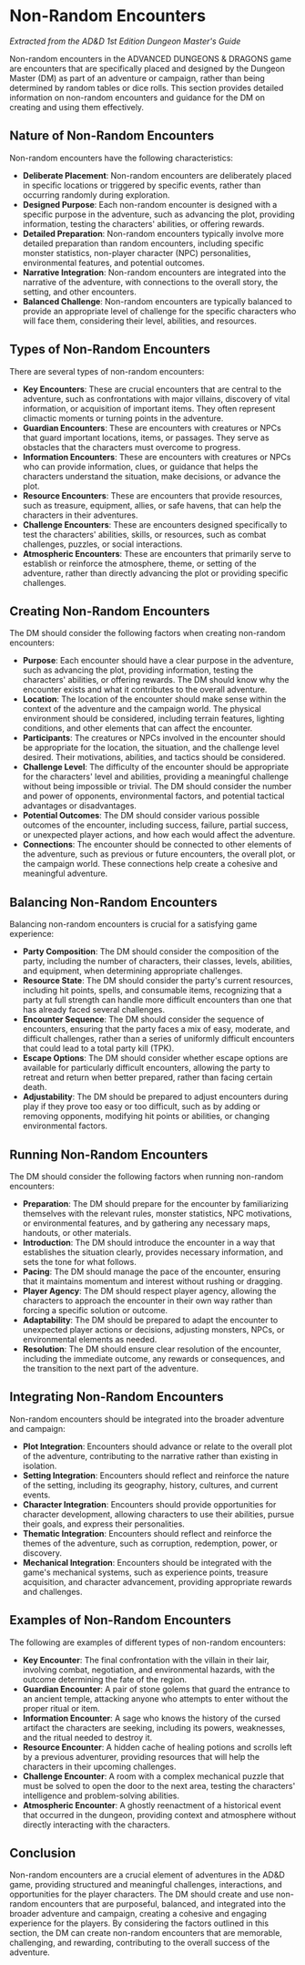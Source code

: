 # Non-Random Encounters

*Extracted from the AD&D 1st Edition Dungeon Master's Guide*

Non-random encounters in the ADVANCED DUNGEONS & DRAGONS game are encounters that are specifically placed and designed by the Dungeon Master (DM) as part of an adventure or campaign, rather than being determined by random tables or dice rolls. This section provides detailed information on non-random encounters and guidance for the DM on creating and using them effectively.

## Nature of Non-Random Encounters

Non-random encounters have the following characteristics:

- **Deliberate Placement**: Non-random encounters are deliberately placed in specific locations or triggered by specific events, rather than occurring randomly during exploration.
- **Designed Purpose**: Each non-random encounter is designed with a specific purpose in the adventure, such as advancing the plot, providing information, testing the characters' abilities, or offering rewards.
- **Detailed Preparation**: Non-random encounters typically involve more detailed preparation than random encounters, including specific monster statistics, non-player character (NPC) personalities, environmental features, and potential outcomes.
- **Narrative Integration**: Non-random encounters are integrated into the narrative of the adventure, with connections to the overall story, the setting, and other encounters.
- **Balanced Challenge**: Non-random encounters are typically balanced to provide an appropriate level of challenge for the specific characters who will face them, considering their level, abilities, and resources.

## Types of Non-Random Encounters

There are several types of non-random encounters:

- **Key Encounters**: These are crucial encounters that are central to the adventure, such as confrontations with major villains, discovery of vital information, or acquisition of important items. They often represent climactic moments or turning points in the adventure.
- **Guardian Encounters**: These are encounters with creatures or NPCs that guard important locations, items, or passages. They serve as obstacles that the characters must overcome to progress.
- **Information Encounters**: These are encounters with creatures or NPCs who can provide information, clues, or guidance that helps the characters understand the situation, make decisions, or advance the plot.
- **Resource Encounters**: These are encounters that provide resources, such as treasure, equipment, allies, or safe havens, that can help the characters in their adventures.
- **Challenge Encounters**: These are encounters designed specifically to test the characters' abilities, skills, or resources, such as combat challenges, puzzles, or social interactions.
- **Atmospheric Encounters**: These are encounters that primarily serve to establish or reinforce the atmosphere, theme, or setting of the adventure, rather than directly advancing the plot or providing specific challenges.

## Creating Non-Random Encounters

The DM should consider the following factors when creating non-random encounters:

- **Purpose**: Each encounter should have a clear purpose in the adventure, such as advancing the plot, providing information, testing the characters' abilities, or offering rewards. The DM should know why the encounter exists and what it contributes to the overall adventure.
- **Location**: The location of the encounter should make sense within the context of the adventure and the campaign world. The physical environment should be considered, including terrain features, lighting conditions, and other elements that can affect the encounter.
- **Participants**: The creatures or NPCs involved in the encounter should be appropriate for the location, the situation, and the challenge level desired. Their motivations, abilities, and tactics should be considered.
- **Challenge Level**: The difficulty of the encounter should be appropriate for the characters' level and abilities, providing a meaningful challenge without being impossible or trivial. The DM should consider the number and power of opponents, environmental factors, and potential tactical advantages or disadvantages.
- **Potential Outcomes**: The DM should consider various possible outcomes of the encounter, including success, failure, partial success, or unexpected player actions, and how each would affect the adventure.
- **Connections**: The encounter should be connected to other elements of the adventure, such as previous or future encounters, the overall plot, or the campaign world. These connections help create a cohesive and meaningful adventure.

## Balancing Non-Random Encounters

Balancing non-random encounters is crucial for a satisfying game experience:

- **Party Composition**: The DM should consider the composition of the party, including the number of characters, their classes, levels, abilities, and equipment, when determining appropriate challenges.
- **Resource State**: The DM should consider the party's current resources, including hit points, spells, and consumable items, recognizing that a party at full strength can handle more difficult encounters than one that has already faced several challenges.
- **Encounter Sequence**: The DM should consider the sequence of encounters, ensuring that the party faces a mix of easy, moderate, and difficult challenges, rather than a series of uniformly difficult encounters that could lead to a total party kill (TPK).
- **Escape Options**: The DM should consider whether escape options are available for particularly difficult encounters, allowing the party to retreat and return when better prepared, rather than facing certain death.
- **Adjustability**: The DM should be prepared to adjust encounters during play if they prove too easy or too difficult, such as by adding or removing opponents, modifying hit points or abilities, or changing environmental factors.

## Running Non-Random Encounters

The DM should consider the following factors when running non-random encounters:

- **Preparation**: The DM should prepare for the encounter by familiarizing themselves with the relevant rules, monster statistics, NPC motivations, or environmental features, and by gathering any necessary maps, handouts, or other materials.
- **Introduction**: The DM should introduce the encounter in a way that establishes the situation clearly, provides necessary information, and sets the tone for what follows.
- **Pacing**: The DM should manage the pace of the encounter, ensuring that it maintains momentum and interest without rushing or dragging.
- **Player Agency**: The DM should respect player agency, allowing the characters to approach the encounter in their own way rather than forcing a specific solution or outcome.
- **Adaptability**: The DM should be prepared to adapt the encounter to unexpected player actions or decisions, adjusting monsters, NPCs, or environmental elements as needed.
- **Resolution**: The DM should ensure clear resolution of the encounter, including the immediate outcome, any rewards or consequences, and the transition to the next part of the adventure.

## Integrating Non-Random Encounters

Non-random encounters should be integrated into the broader adventure and campaign:

- **Plot Integration**: Encounters should advance or relate to the overall plot of the adventure, contributing to the narrative rather than existing in isolation.
- **Setting Integration**: Encounters should reflect and reinforce the nature of the setting, including its geography, history, cultures, and current events.
- **Character Integration**: Encounters should provide opportunities for character development, allowing characters to use their abilities, pursue their goals, and express their personalities.
- **Thematic Integration**: Encounters should reflect and reinforce the themes of the adventure, such as corruption, redemption, power, or discovery.
- **Mechanical Integration**: Encounters should be integrated with the game's mechanical systems, such as experience points, treasure acquisition, and character advancement, providing appropriate rewards and challenges.

## Examples of Non-Random Encounters

The following are examples of different types of non-random encounters:

- **Key Encounter**: The final confrontation with the villain in their lair, involving combat, negotiation, and environmental hazards, with the outcome determining the fate of the region.
- **Guardian Encounter**: A pair of stone golems that guard the entrance to an ancient temple, attacking anyone who attempts to enter without the proper ritual or item.
- **Information Encounter**: A sage who knows the history of the cursed artifact the characters are seeking, including its powers, weaknesses, and the ritual needed to destroy it.
- **Resource Encounter**: A hidden cache of healing potions and scrolls left by a previous adventurer, providing resources that will help the characters in their upcoming challenges.
- **Challenge Encounter**: A room with a complex mechanical puzzle that must be solved to open the door to the next area, testing the characters' intelligence and problem-solving abilities.
- **Atmospheric Encounter**: A ghostly reenactment of a historical event that occurred in the dungeon, providing context and atmosphere without directly interacting with the characters.

## Conclusion

Non-random encounters are a crucial element of adventures in the AD&D game, providing structured and meaningful challenges, interactions, and opportunities for the player characters. The DM should create and use non-random encounters that are purposeful, balanced, and integrated into the broader adventure and campaign, creating a cohesive and engaging experience for the players. By considering the factors outlined in this section, the DM can create non-random encounters that are memorable, challenging, and rewarding, contributing to the overall success of the adventure.

